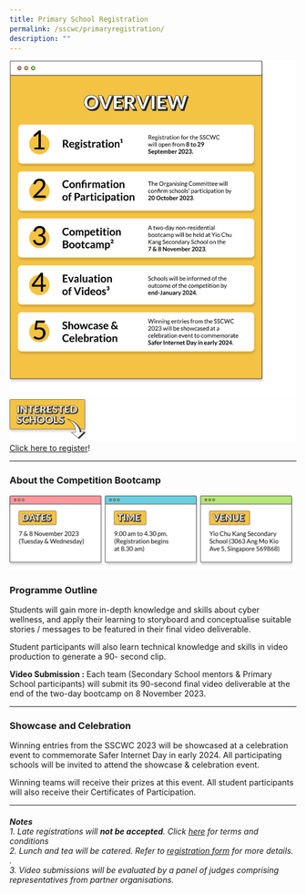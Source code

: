 ```yaml
---
title: Primary School Registration
permalink: /sscwc/primaryregistration/
description: ""
---
```

![Overview](/images/Sscwc/overview.png)
 ![Registration](/images/Sscwc/registration%20header(down).png)
[Click here to register](google.com)!

---


### **About the Competition Bootcamp** 
![Bootcamp Details](/images/Sscwc/bootcamp%20details.png)


### **Programme Outline** 

Students will gain more in-depth knowledge and skills about cyber wellness, and apply their learning to storyboard and conceptualise suitable stories / messages to be featured in their final video deliverable.

Student participants will also learn technical knowledge and skills in video production to generate a 90- second clip.

**Video Submission :** Each team (Secondary School mentors &amp; Primary School participants) will submit its 90-second final video deliverable at the end of the two-day bootcamp on 8 November 2023. 

---

### **Showcase and Celebration** 
Winning entries from the SSCWC 2023 will be showcased at a celebration event to commemorate Safer Internet Day in early 2024. All participating schools will be invited to attend the showcase &amp; celebration event.

Winning teams will receive their prizes at this event. All student participants will also receive their Certificates of Participation. 

---

###### **Notes** <br>1. Late registrations will **not be accepted**. Click [here](google.com) for terms and conditions<br>2. Lunch and tea will be catered. Refer to [registration form](google.com) for more details. . <br>3. Video submissions will be evaluated by a panel of judges comprising representatives from partner organisations.